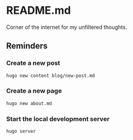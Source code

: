 # README.md

Corner of the internet for my unfiltered thoughts.

## Reminders

### Create a new post

```bash
hugo new content blog/new-post.md
```

### Create a new page

```bash
hugo new about.md
```

### Start the local development server

```bash
hugo server
```
